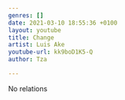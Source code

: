 ```yaml
---
genres: []
date: 2021-03-10 18:55:36 +0100
layout: youtube
title: Change
artist: Luis Ake
youtube-url: kk9boD1K5-Q
author: Tza

---
```

No relations